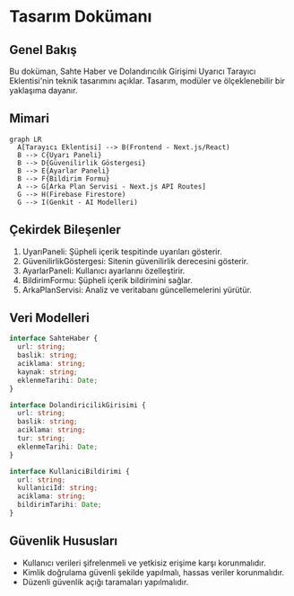 # Tasarım Dokümanı

## Genel Bakış
Bu doküman, Sahte Haber ve Dolandırıcılık Girişimi Uyarıcı Tarayıcı Eklentisi'nin teknik tasarımını açıklar. Tasarım, modüler ve ölçeklenebilir bir yaklaşıma dayanır.

## Mimari

```mermaid
graph LR
  A[Tarayıcı Eklentisi] --> B(Frontend - Next.js/React)
  B --> C{Uyarı Paneli}
  B --> D{Güvenilirlik Göstergesi}
  B --> E{Ayarlar Paneli}
  B --> F{Bildirim Formu}
  A --> G[Arka Plan Servisi - Next.js API Routes]
  G --> H(Firebase Firestore)
  G --> I(Genkit - AI Modelleri)
```

## Çekirdek Bileşenler
1. UyarıPaneli: Şüpheli içerik tespitinde uyarıları gösterir.
1. GüvenilirlikGöstergesi: Sitenin güvenilirlik derecesini gösterir.
1. AyarlarPaneli: Kullanıcı ayarlarını özelleştirir.
1. BildirimFormu: Şüpheli içerik bildirimini sağlar.
1. ArkaPlanServisi: Analiz ve veritabanı güncellemelerini yürütür.

## Veri Modelleri
```typescript
interface SahteHaber {
  url: string;
  baslik: string;
  aciklama: string;
  kaynak: string;
  eklenmeTarihi: Date;
}

interface DolandiricilikGirisimi {
  url: string;
  baslik: string;
  aciklama: string;
  tur: string;
  eklenmeTarihi: Date;
}

interface KullaniciBildirimi {
  url: string;
  kullaniciId: string;
  aciklama: string;
  bildirimTarihi: Date;
}
```

## Güvenlik Hususları
- Kullanıcı verileri şifrelenmeli ve yetkisiz erişime karşı korunmalıdır.
- Kimlik doğrulama güvenli şekilde yapılmalı, hassas veriler korunmalıdır.
- Düzenli güvenlik açığı taramaları yapılmalıdır.
